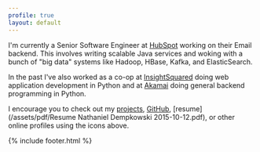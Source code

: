```yaml
---
profile: true
layout: default
---
```

I'm currently a Senior Software Engineer at [HubSpot](https://www.hubspot.com) working on their Email backend. This involves writing scalable Java services and woking with a bunch of "big data" systems like Hadoop, HBase, Kafka, and ElasticSearch.

In the past I've also worked as a co-op at [InsightSquared](http://www.insightsquared.com) doing web application development in Python and at [Akamai](https://www.akamai.com) doing general backend programming in Python.

I encourage you to check out my [projects](/projects/), [GitHub](https://github.com/natdempk), [resume](/assets/pdf/Resume Nathaniel Dempkowski 2015-10-12.pdf), or other online profiles using the icons above.

{% include footer.html %}
